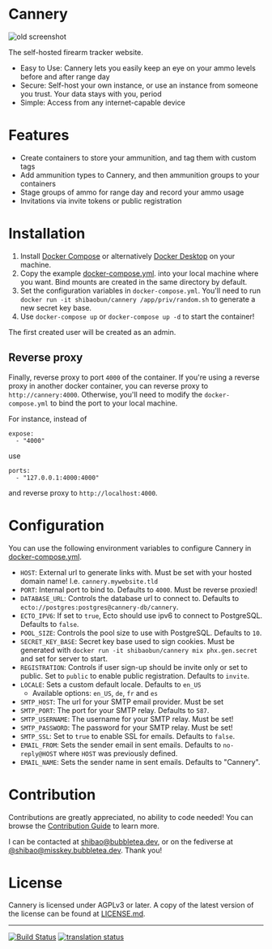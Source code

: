 # Cannery

![old screenshot](https://gitea.bubbletea.dev/shibao/cannery/raw/branch/stable/home.png)

The self-hosted firearm tracker website.

* Easy to Use: Cannery lets you easily keep an eye on your ammo levels before
  and after range day
* Secure: Self-host your own instance, or use an instance from someone you
  trust. Your data stays with you, period
* Simple: Access from any internet-capable device

# Features

- Create containers to store your ammunition, and tag them with custom tags
- Add ammunition types to Cannery, and then ammunition groups to your containers
- Stage groups of ammo for range day and record your ammo usage
- Invitations via invite tokens or public registration

# Installation

1. Install [Docker Compose](https://docs.docker.com/compose/install/) or alternatively [Docker Desktop](https://docs.docker.com/desktop/) on your machine.
1. Copy the example [docker-compose.yml](https://gitea.bubbletea.dev/shibao/cannery/src/branch/stable/docker-compose.yml). into your local machine where you want.
   Bind mounts are created in the same directory by default.
1. Set the configuration variables in `docker-compose.yml`. You'll need to run
   `docker run -it shibaobun/cannery /app/priv/random.sh` to generate a new
   secret key base.
1. Use `docker-compose up` or `docker-compose up -d` to start the container!

The first created user will be created as an admin.

## Reverse proxy

Finally, reverse proxy to port `4000` of the container. If you're using a reverse proxy in another docker container, you can reverse proxy to `http://cannery:4000`. Otherwise, you'll need to modify the `docker-compose.yml` to bind the port to your local machine.

For instance, instead of
```
expose:
  - "4000"
```

use
```
ports:
  - "127.0.0.1:4000:4000"
```
and reverse proxy to `http://localhost:4000`.

# Configuration

You can use the following environment variables to configure Cannery in
[docker-compose.yml](https://gitea.bubbletea.dev/shibao/cannery/src/branch/stable/docker-compose.yml).

- `HOST`: External url to generate links with. Must be set with your hosted
  domain name! I.e. `cannery.mywebsite.tld`
- `PORT`: Internal port to bind to. Defaults to `4000`. Must be reverse proxied!
- `DATABASE_URL`: Controls the database url to connect to. Defaults to
  `ecto://postgres:postgres@cannery-db/cannery`.
- `ECTO_IPV6`: If set to `true`, Ecto should use ipv6 to connect to PostgreSQL.
  Defaults to `false`.
- `POOL_SIZE`: Controls the pool size to use with PostgreSQL. Defaults to `10`.
- `SECRET_KEY_BASE`: Secret key base used to sign cookies. Must be generated
  with `docker run -it shibaobun/cannery mix phx.gen.secret` and set for server to start.
- `REGISTRATION`: Controls if user sign-up should be invite only or set to
  public. Set to `public` to enable public registration. Defaults to `invite`.
- `LOCALE`: Sets a custom default locale. Defaults to `en_US`
  - Available options: `en_US`, `de`, `fr` and `es`
- `SMTP_HOST`: The url for your SMTP email provider. Must be set
- `SMTP_PORT`: The port for your SMTP relay. Defaults to `587`.
- `SMTP_USERNAME`: The username for your SMTP relay. Must be set!
- `SMTP_PASSWORD`: The password for your SMTP relay. Must be set!
- `SMTP_SSL`: Set to `true` to enable SSL for emails. Defaults to `false`.
- `EMAIL_FROM`: Sets the sender email in sent emails. Defaults to
  `no-reply@HOST` where `HOST` was previously defined.
- `EMAIL_NAME`: Sets the sender name in sent emails. Defaults to "Cannery".

# Contribution

Contributions are greatly appreciated, no ability to code needed! You can browse
the [Contribution
Guide](https://gitea.bubbletea.dev/shibao/cannery/src/branch/stable/CONTRIBUTING.md)
to learn more.

I can be contacted at [shibao@bubbletea.dev](mailto:shibao@bubbletea.dev), or on
the fediverse at
[@shibao@misskey.bubbletea.dev](https://misskey.bubbletea.dev/@shibao). Thank
you!

# License

Cannery is licensed under AGPLv3 or later. A copy of the latest version of the
license can be found at
[LICENSE.md](https://gitea.bubbletea.dev/shibao/cannery/src/branch/stable/LICENSE.md).

---

[![Build
Status](https://drone.bubbletea.dev/api/badges/shibao/cannery/status.svg?ref=refs/heads/dev)](https://drone.bubbletea.dev/shibao/cannery)
[![translation
status](https://weblate.bubbletea.dev/widgets/cannery/-/svg-badge.svg)](https://weblate.bubbletea.dev/engage/cannery/)
